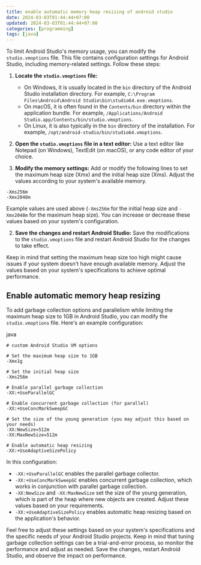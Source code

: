```yaml
---
title: enable automatic memory heap resizing of android studio
date: 2024-03-03T01:44:44+07:00
updated: 2024-03-03T01:44:44+07:00
categories: [programming]
tags: [java]
---
```


To limit Android Studio's memory usage, you can modify the `studio.vmoptions` file. This file contains configuration settings for Android Studio, including memory-related settings. Follow these steps:

1. **Locate the `studio.vmoptions` file:**

   -   On Windows, it is usually located in the `bin` directory of the Android Studio installation directory. For example, `C:\Program Files\Android\Android Studio\bin\studio64.exe.vmoptions`.
   -   On macOS, it is often found in the `Contents/bin` directory within the application bundle. For example, `/Applications/Android Studio.app/Contents/bin/studio.vmoptions`.
   -   On Linux, it is also typically in the `bin` directory of the installation. For example, `/opt/android-studio/bin/studio64.vmoptions`.
2. **Open the `studio.vmoptions` file in a text editor:** Use a text editor like Notepad (on Windows), TextEdit (on macOS), or any code editor of your choice.

3. **Modify the memory settings:** Add or modify the following lines to set the maximum heap size (Xmx) and the initial heap size (Xms). Adjust the values according to your system's available memory.

```
-Xms256m
-Xmx2048m
```

 Example values are used above (`-Xms256m` for the initial heap size and `-Xmx2048m` for the maximum heap size). You can increase or decrease these values based on your system's configuration.

2.  **Save the changes and restart Android Studio:** Save the modifications to the `studio.vmoptions` file and restart Android Studio for the changes to take effect.

Keep in mind that setting the maximum heap size too high might cause issues if your system doesn't have enough available memory. Adjust the values based on your system's specifications to achieve optimal performance.

## Enable automatic memory heap resizing

To add garbage collection options and parallelism while limiting the maximum heap size to 1GB in Android Studio, you can modify the `studio.vmoptions` file. Here's an example configuration:

java

```
# custom Android Studio VM options

# Set the maximum heap size to 1GB
-Xmx1g

# Set the initial heap size
-Xms256m

# Enable parallel garbage collection
-XX:+UseParallelGC

# Enable concurrent garbage collection (for parallel)
-XX:+UseConcMarkSweepGC

# Set the size of the young generation (you may adjust this based on your needs)
-XX:NewSize=512m
-XX:MaxNewSize=512m

# Enable automatic heap resizing
-XX:+UseAdaptiveSizePolicy
```

In this configuration:

-   `-XX:+UseParallelGC` enables the parallel garbage collector.
-   `-XX:+UseConcMarkSweepGC` enables concurrent garbage collection, which works in conjunction with parallel garbage collection.
-   `-XX:NewSize` and `-XX:MaxNewSize` set the size of the young generation, which is part of the heap where new objects are created. Adjust these values based on your requirements.
-   `-XX:+UseAdaptiveSizePolicy` enables automatic heap resizing based on the application's behavior.

Feel free to adjust these settings based on your system's specifications and the specific needs of your Android Studio projects. Keep in mind that tuning garbage collection settings can be a trial-and-error process, so monitor the performance and adjust as needed. Save the changes, restart Android Studio, and observe the impact on performance.
